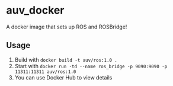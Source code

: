 # auv_docker

A docker image that sets up ROS and ROSBridge!

## Usage
1. Build with `docker build -t auv/ros:1.0 .`
2. Start with `docker run -td --name ros_bridge -p 9090:9090 -p 11311:11311 auv/ros:1.0`
3. You can use Docker Hub to view details
